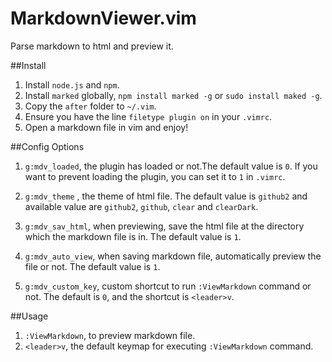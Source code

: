 MarkdownViewer.vim
===================
Parse markdown to html and preview it.


##Install
1. Install `node.js` and `npm`.
1. Install `marked` globally, `npm install marked -g` or `sudo install maked -g`.
1. Copy the `after` folder to `~/.vim`.
1. Ensure you have the line `filetype plugin on` in your `.vimrc`.
1. Open a markdown file in vim and enjoy!

##Config Options
1. `g:mdv_loaded`, the plugin has loaded or not.The default value is `0`. If you want to prevent loading the plugin, you can set it to `1` in `.vimrc`.

1. `g:mdv_theme` , the theme of html file. The default value is `github2` and available value are `github2`, `github`, `clear` and `clearDark`.

1. `g:mdv_sav_html`, when previewing, save the html file at the directory which the  markdown file is in. The default value is `1`.

1. `g:mdv_auto_view`, when saving markdown file, automatically preview the file or not. The default value is `1`.

1. `g:mdv_custom_key`, custom shortcut to run `:ViewMarkdown` command or not. The default is `0`, and the  shortcut is `<leader>v`.



##Usage
1. `:ViewMarkdown`, to preview markdown file.
1. `<leader>v`, the default keymap for executing `:ViewMarkdown` command.




